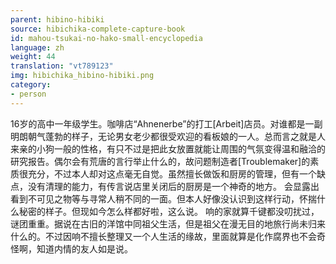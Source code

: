 ```yaml
---
parent: hibino-hibiki
source: hibichika-complete-capture-book
id: mahou-tsukai-no-hako-small-encyclopedia
language: zh
weight: 44
translation: "vt789123"
img: hibichika_hibino-hibiki.png
category:
- person
---
```


16岁的高中一年级学生。咖啡店“Ahnenerbe”的打工[Arbeit]店员。对谁都是一副明朗朝气蓬勃的样子，无论男女老少都很受欢迎的看板娘的一人。总而言之就是人来亲的小狗一般的性格，有只不过是把此女放置就能让周围的气氛变得温和融洽的研究报告。偶尔会有荒唐的言行举止什么的，故问题制造者[Troublemaker]的素质很充分，不过本人却对这点毫无自觉。虽然擅长做饭和厨房的管理，但有一个缺点，没有清理的能力，有传言说店里关闭后的厨房是一个神奇的地方。
会显露出看到不可见之物等与寻常人稍不同的一面。但本人好像没认识到这样行动，怀揣什么秘密的样子。但现如今怎么样都好啦，这么说。
响的家就算千键都没叨扰过，谜团重重。据说在古旧的洋馆中同祖父生活，但是祖父在漫无目的地旅行尚未归来什么的。不过因响不擅长整理又一个人生活的缘故，里面就算是化作腐界也不会奇怪啊，知道内情的友人如是说。
